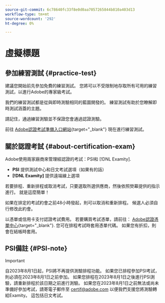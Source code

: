 ```yaml
---
source-git-commit: 6c78640fc33f8e0d0aa7057265844b810a403d13
workflow-type: tm+mt
source-wordcount: '292'
ht-degree: 0%

---
```

# 虛擬標題

## 參加練習測試 {#practice-test}

建議您開始前先參加免費的練習測試。 您將可以不受限制地存取所有可用的練習測試，以進行Adobe的專家級考試。

我們的練習測試都是從與即時測驗相同的藍圖開發的。 練習測試有助於您瞭解即時測試涵蓋的主題。

請記住，通過練習測驗並不保證您會通過認證測驗。

前往 [Adobe認證考試準備入口網站](https://www.certmetrics.com/adobe/candidate/gmetrix_sso.aspx){target="_blank"} 現在進行練習測試。

## 關於認證考試 {#about-certification-exam}

Adobe使用兩家廠商來管理經認證的考試：PSI和 [!DNL Examity].

* **PSI** 提供測試中心和日文考試選項（如果有的話）
* **[!DNL Examity]** 提供遠端線上選項

若要排程、重新排程或取消考試，只要選取所選供應商，然後依照熒幕提供的指示進行。 就是這麼簡單！

如果在排定的考試約會之前48小時發起，則可以取消和重新排程。 候選人必須自行修改此約會。

以憑單或信用卡支付認證考試費用。 若要購買考試憑單，請前往： [Adobe認證憑單中心](https://market.xvoucher.com/adobe/global){target="_blank"}. 您可在排程考試時套用憑單代碼。 如果您有折扣，則會在結帳時套用。

## PSI備註 {#PSI-note}

>[!IMPORTANT]
>
>自2023年8月1日起，PSI將不再提供測驗排程功能。 如果您已排程參加PSI考試，則必須在2023年8月1日之前參加。 如果您排程在2023年8月1日之後進行PSI測驗，請重新排程於該日期之前進行測驗。 如果您在2023年8月1日之前無法或尚未準備好參加考試，請寄電子郵件至 <certif@adobe.com> 以便我們支援您將測驗轉給Examity。 這包括日文考試。
